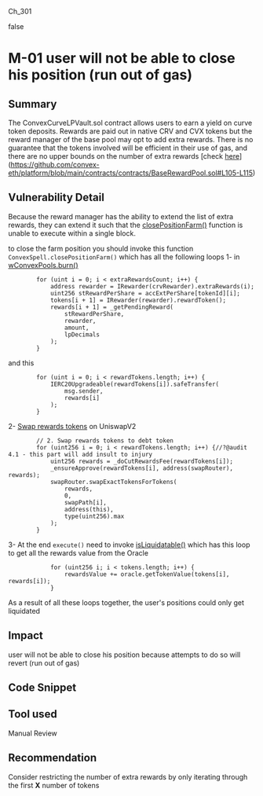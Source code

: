 Ch_301

false

# M-01 user will not be able to close his position (run out of gas)

## Summary
The ConvexCurveLPVault.sol contract allows users to earn a yield on curve token deposits. Rewards are paid out in native CRV and CVX tokens but the reward manager of the base pool may opt to add extra rewards.
There is no guarantee that the tokens involved will be efficient in their use of gas, and there are no upper bounds on the number of extra rewards [check [here]()](https://github.com/convex-eth/platform/blob/main/contracts/contracts/BaseRewardPool.sol#L105-L115)

## Vulnerability Detail
Because the reward manager has the ability to extend the list of extra rewards, they can extend it such that the [closePositionFarm()](https://github.com/sherlock-audit/2023-04-blueberry/blob/main/blueberry-core/contracts/spell/ConvexSpell.sol#L147-L230) function is unable to execute within a single block.

to close the farm position you should invoke this  function `ConvexSpell.closePositionFarm()` which has all the following loops
1- in [wConvexPools.burn()](https://github.com/sherlock-audit/2023-04-blueberry/blob/main/blueberry-core/contracts/wrapper/WConvexPools.sol#L153-L163)
```solidity
        for (uint i = 0; i < extraRewardsCount; i++) {
            address rewarder = IRewarder(crvRewarder).extraRewards(i);
            uint256 stRewardPerShare = accExtPerShare[tokenId][i];
            tokens[i + 1] = IRewarder(rewarder).rewardToken();
            rewards[i + 1] = _getPendingReward(
                stRewardPerShare,
                rewarder,
                amount,
                lpDecimals
            );
        }
```
and this 
```solidity
        for (uint i = 0; i < rewardTokens.length; i++) {
            IERC20Upgradeable(rewardTokens[i]).safeTransfer(
                msg.sender,
                rewards[i]
            );
        }
```
2- [Swap rewards tokens](https://github.com/sherlock-audit/2023-04-blueberry/blob/main/blueberry-core/contracts/spell/ConvexSpell.sol#L170-L181) on UniswapV2
```solidity
        // 2. Swap rewards tokens to debt token
        for (uint256 i = 0; i < rewardTokens.length; i++) {//?@audit 4.1 - this part will add insult to injury 
            uint256 rewards = _doCutRewardsFee(rewardTokens[i]);
            _ensureApprove(rewardTokens[i], address(swapRouter), rewards);
            swapRouter.swapExactTokensForTokens(
                rewards,
                0,
                swapPath[i],
                address(this),
                type(uint256).max
            );
        }
```
3- At the end `execute()` need to invoke [isLiquidatable()](https://github.com/sherlock-audit/2023-04-blueberry/blob/main/blueberry-core/contracts/BlueBerryBank.sol#L411-L413) which has this loop to get all the rewards value from the Oracle
```solidity
            for (uint256 i; i < tokens.length; i++) {
                rewardsValue += oracle.getTokenValue(tokens[i], rewards[i]);
            }
```
 As a result of all these loops together, the user's positions could only get liquidated 

## Impact
user will not be able to close his position because attempts to do so will revert (run out of gas)

## Code Snippet

## Tool used

Manual Review

## Recommendation
Consider restricting the number of extra rewards by only iterating through the first **X** number of tokens